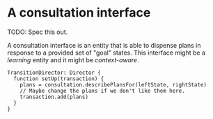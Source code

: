 # A consultation interface

TODO: Spec this out.

A consultation interface is an entity that is able to dispense plans in response to a provided set of "goal" states. This interface might be a *learning* entity and it might be *context-aware*.

    TransitionDirector: Director {
      function setUp(transaction) {
        plans = consultation.describePlansFor(leftState, rightState)
        // Maybe change the plans if we don't like them here.
        transaction.add(plans)
      }
    }
